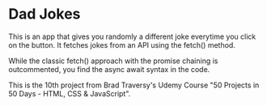 # Dad Jokes

This is an app that gives you randomly a different joke everytime you click on the button. It fetches jokes from an API using the fetch() method.

While the classic fetch() approach with the promise chaining is outcommented, you find the async await syntax in the code.

This is the 10th project from Brad Traversy's Udemy Course "50 Projects in 50 Days - HTML, CSS & JavaScript".
